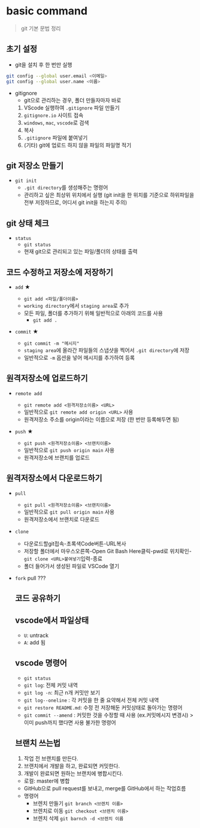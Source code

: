 # basic command
> git 기본 문법 정리

## 초기 설정
- git을 설치 후 한 번만 실행
```bash
git config --global user.email <이메일>
git config --global user.name <이름>
```
- gitignore
    - git으로 관리하는 경우, 폴더 만들자마자 바로 
    1. VScode 실행하여 `.gitignore` 파일 만들기
    2. `gitignore.io` 사이트 접속
    3. `windows`, `mac`, `vscode`로 검색
    4. 복사
    5. `.gitignore` 파일에 붙여넣기
    6. (기타) git에 업로드 하지 않을 파일의 파일명 적기

## git 저장소 만들기

- `git init`
    - `.git directory`를 생성해주는 명령어
    - 관리하고 싶은 최상위 위치에서 실행 (git init을 한 위치를 기준으로 하위파일을 전부 저장하므로, 어디서 git init을 하는지 주의)


## git 상태 체크 

- `status`
    - `git status`
    - 현재 git으로 관리되고 있는 파일/폴더의 상태를 출력


## 코드 수정하고 저장소에 저장하기

- `add` ★
    - `git add <파일/폴더이름>` 
    - `working directory`에서 `staging area`로 추가
    - 모든 파일, 폴더를 추가하기 위해 일반적으로 아래의 코드를 사용
        - `git add .`

- `commit` ★
    - `git commit -m "메시지"`
    - `staging area`에 올라간 파일들의 스냅샷을 찍어서 `.git directory`에 저장
    - 일반적으로 `-m` 옵션을 넣어 메시지를 추가하여 등록


## 원격저장소에 업로드하기

- `remote add`
    - `git remote add <원격저장소이름> <URL>`
    - 일반적으로 `git remote add origin <URL>` 사용
    - 원격저장소 주소를 origin이라는 이름으로 저장 (한 번만 등록해두면 됨)

- `push` ★
    - `git push <원격저장소이름> <브랜치이름>`
    - 일반적으로 `git push origin main` 사용
    - 원격저장소에 브랜치를 업로드


## 원격저장소에서 다운로드하기

- `pull`
    - `git pull <원격저장소이름> <브랜치이름>`
    - 일반적으로 `git pull origin main` 사용
    - 원격저장소에서 브랜치로 다운로드

- `clone`
    - 다운로드할git접속-초록색Code버튼-URL복사
    - 저장할 폴더에서 마우스오른쪽-Open Git Bash Here클릭-pwd로 위치확인-`git clone <URL>붙여넣기`입력-종료
    - 폴더 들어가서 생성된 파일로 VSCode 열기 

- `fork`
    pull ???


    ## 코드 공유하기



    ## vscode에서 파일상태
    - `U`: untrack
    - `A`: add 됨

    
    ## vscode 명령어
    - `git status`
    - `git log`: 전체 커밋 내역
    - `git log -n`: 최근 n개 커밋만 보기  
    - `git log--oneline` : 각 커밋을 한 줄 요약해서 전체 커밋 내역 
    - `git restore README.md`: 수정 전 저장해둔 커밋상태로 돌아가는 명령어
    - `git commit --amend` : 커밋한 것을 수정할 때 사용 (ex.커밋메시지 변경시) 
                            > 이미 push까지 했다면 사용 불가한 명령어

    ## 브랜치 쓰는법
    1. 작업 전 브랜치를 만든다.   
    2. 브랜치에서 개발을 하고, 완료되면 커밋한다.
    3. 개발이 완료되면 원하는 브랜치에 병합시킨다. 
    - 로컬: master에 병합
    - GitHub으로 pull request를 보내고, merge를 GitHub에서 하는 작업흐름
    - 명령어
        - 브렌치 만들기 `git branch <브렌치 이름>`
        - 브렌치로 이동 `git checkout <브렌치 이름>`
        - 브렌치 삭제 `git barnch -d <브렌치 이름`